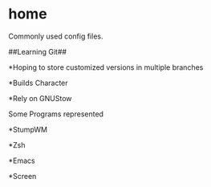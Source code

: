 home
====

Commonly used config files.

##Learning Git##

*Hoping to store customized versions in multiple branches

*Builds Character

*Rely on GNUStow

Some Programs represented

*StumpWM

*Zsh

*Emacs

*Screen
